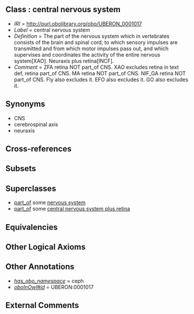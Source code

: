 
## Class : central nervous system

 * *IRI* = http://purl.obolibrary.org/obo/UBERON_0001017
 * *Label* = central nervous system
 * *Definition* = The part of the nervous system which in vertebrates consists of the brain and spinal cord, to which sensory impulses are transmitted and from which motor impulses pass out, and which supervises and coordinates the activity of the entire nervous system[XAO]. Neuraxis plus retina[INCF].
 * *Comment* = ZFA retina NOT part_of CNS. XAO excludes retina in text def, retina part_of CNS. MA retina NOT part_of CNS. NIF_GA retina NOT part_of CNS. Fly also excludes it. EFO also excludes it. GO also excludes it.

## Synonyms

 * CNS
 * cerebrospinal axis
 * neuraxis

## Cross-references


## Subsets


## Superclasses

 * [part_of](../../BFO/50/BFO_0000050.md) some [nervous system](../../UBERON/16/UBERON_0001016.md)
 * [part_of](../../BFO/50/BFO_0000050.md) some [central nervous system plus retina](../../UBERON/43/UBERON_0005743.md)

## Equivalencies


## Other Logical Axioms


## Other Annotations

 * *[has_obo_namespace](../../ce/oboInOwl#hasOBONamespace.md)* = ceph
 * *[oboInOwl#id](../../id/oboInOwl#id.md)* = UBERON:0001017

## External Comments

